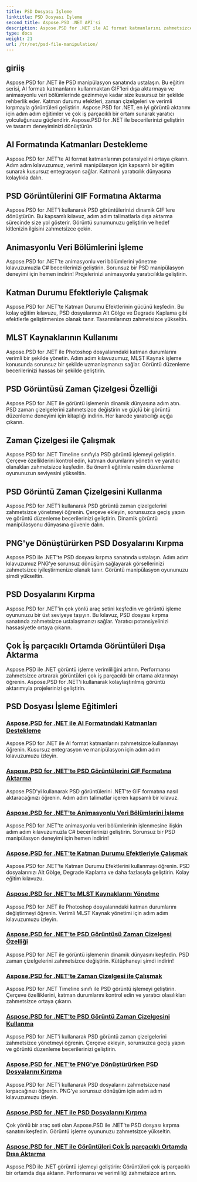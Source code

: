 ```yaml
---
title: PSD Dosyası İşleme
linktitle: PSD Dosyası İşleme
second_title: Aspose.PSD .NET API'si
description: Aspose.PSD for .NET ile AI format katmanlarını zahmetsizce kullanın. PSD görüntülerini GIF'e aktarmayı, animasyonlu veri bölümlerini yönetmeyi ve katman durumlarını değiştirmeyi öğrenin.
type: docs
weight: 21
url: /tr/net/psd-file-manipulation/
---
```

## giriiş

Aspose.PSD for .NET ile PSD manipülasyon sanatında ustalaşın. Bu eğitim serisi, AI formatı katmanlarını kullanmaktan GIF'leri dışa aktarmaya ve animasyonlu veri bölümlerinde gezinmeye kadar size kusursuz bir şekilde rehberlik eder. Katman durumu efektleri, zaman çizelgeleri ve verimli kırpmayla görüntüleri geliştirin. Aspose.PSD for .NET, en iyi görüntü aktarımı için adım adım eğitimler ve çok iş parçacıklı bir ortam sunarak yaratıcı yolculuğunuzu güçlendirir. Aspose.PSD for .NET ile becerilerinizi geliştirin ve tasarım deneyiminizi dönüştürün.

## AI Formatında Katmanları Destekleme

Aspose.PSD for .NET'te AI format katmanlarının potansiyelini ortaya çıkarın. Adım adım kılavuzumuz, verimli manipülasyon için kapsamlı bir eğitim sunarak kusursuz entegrasyon sağlar. Katmanlı yaratıcılık dünyasına kolaylıkla dalın.

## PSD Görüntülerini GIF Formatına Aktarma

Aspose.PSD for .NET'i kullanarak PSD görüntülerinizi dinamik GIF'lere dönüştürün. Bu kapsamlı kılavuz, adım adım talimatlarla dışa aktarma sürecinde size yol gösterir. Görüntü sunumunuzu geliştirin ve hedef kitlenizin ilgisini zahmetsizce çekin.

## Animasyonlu Veri Bölümlerini İşleme

Aspose.PSD for .NET'te animasyonlu veri bölümlerini yönetme kılavuzumuzla C# becerilerinizi geliştirin. Sorunsuz bir PSD manipülasyon deneyimi için hemen indirin! Projelerinizi animasyonlu yaratıcılıkla geliştirin.

## Katman Durumu Efektleriyle Çalışmak

Aspose.PSD for .NET'te Katman Durumu Efektlerinin gücünü keşfedin. Bu kolay eğitim kılavuzu, PSD dosyalarınızı Alt Gölge ve Degrade Kaplama gibi efektlerle geliştirmenize olanak tanır. Tasarımlarınızı zahmetsizce yükseltin.

## MLST Kaynaklarının Kullanımı

Aspose.PSD for .NET ile Photoshop dosyalarındaki katman durumlarını verimli bir şekilde yönetin. Adım adım kılavuzumuz, MLST Kaynak işleme konusunda sorunsuz bir şekilde uzmanlaşmanızı sağlar. Görüntü düzenleme becerilerinizi hassas bir şekilde geliştirin.

## PSD Görüntüsü Zaman Çizelgesi Özelliği

Aspose.PSD for .NET ile görüntü işlemenin dinamik dünyasına adım atın. PSD zaman çizelgelerini zahmetsizce değiştirin ve güçlü bir görüntü düzenleme deneyimi için kitaplığı indirin. Her karede yaratıcılığı açığa çıkarın.

## Zaman Çizelgesi ile Çalışmak

Aspose.PSD for .NET Timeline sınıfıyla PSD görüntü işlemeyi geliştirin. Çerçeve özelliklerini kontrol edin, katman durumlarını yönetin ve yaratıcı olanakları zahmetsizce keşfedin. Bu önemli eğitimle resim düzenleme oyununuzun seviyesini yükseltin.

## PSD Görüntü Zaman Çizelgesini Kullanma

Aspose.PSD for .NET'i kullanarak PSD görüntü zaman çizelgelerini zahmetsizce yönetmeyi öğrenin. Çerçeve ekleyin, sorunsuzca geçiş yapın ve görüntü düzenleme becerilerinizi geliştirin. Dinamik görüntü manipülasyonu dünyasına güvenle dalın.

## PNG'ye Dönüştürürken PSD Dosyalarını Kırpma

Aspose.PSD ile .NET'te PSD dosyası kırpma sanatında ustalaşın. Adım adım kılavuzumuz PNG'ye sorunsuz dönüşüm sağlayarak görsellerinizi zahmetsizce iyileştirmenize olanak tanır. Görüntü manipülasyon oyununuzu şimdi yükseltin.

## PSD Dosyalarını Kırpma

Aspose.PSD for .NET'in çok yönlü araç setini keşfedin ve görüntü işleme oyununuzu bir üst seviyeye taşıyın. Bu kılavuz, PSD dosyası kırpma sanatında zahmetsizce ustalaşmanızı sağlar. Yaratıcı potansiyelinizi hassasiyetle ortaya çıkarın.

## Çok İş parçacıklı Ortamda Görüntüleri Dışa Aktarma

Aspose.PSD ile .NET görüntü işleme verimliliğini artırın. Performansı zahmetsizce artırarak görüntüleri çok iş parçacıklı bir ortama aktarmayı öğrenin. Aspose.PSD for .NET'i kullanarak kolaylaştırılmış görüntü aktarımıyla projelerinizi geliştirin.
## PSD Dosyası İşleme Eğitimleri
### [Aspose.PSD for .NET ile AI Formatındaki Katmanları Destekleme](./support-layers-ai-format/)
Aspose.PSD for .NET ile AI format katmanlarını zahmetsizce kullanmayı öğrenin. Kusursuz entegrasyon ve manipülasyon için adım adım kılavuzumuzu izleyin.
### [Aspose.PSD for .NET'te PSD Görüntülerini GIF Formatına Aktarma](./export-psd-to-gif/)
Aspose.PSD'yi kullanarak PSD görüntülerini .NET'te GIF formatına nasıl aktaracağınızı öğrenin. Adım adım talimatlar içeren kapsamlı bir kılavuz.
### [Aspose.PSD for .NET'te Animasyonlu Veri Bölümlerini İşleme](./animated-data-sections/)
Aspose.PSD for .NET'te animasyonlu veri bölümlerinin işlenmesine ilişkin adım adım kılavuzumuzla C# becerilerinizi geliştirin. Sorunsuz bir PSD manipülasyon deneyimi için hemen indirin!
### [Aspose.PSD for .NET'te Katman Durumu Efektleriyle Çalışmak](./layer-state-effects/)
Aspose.PSD for .NET'te Katman Durumu Efektlerini kullanmayı öğrenin. PSD dosyalarınızı Alt Gölge, Degrade Kaplama ve daha fazlasıyla geliştirin. Kolay eğitim kılavuzu.
### [Aspose.PSD for .NET'te MLST Kaynaklarını Yönetme](./mlst-resources/)
Aspose.PSD for .NET ile Photoshop dosyalarındaki katman durumlarını değiştirmeyi öğrenin. Verimli MLST Kaynak yönetimi için adım adım kılavuzumuzu izleyin.
### [Aspose.PSD for .NET'te PSD Görüntüsü Zaman Çizelgesi Özelliği](./psd-image-timeline-property/)
Aspose.PSD for .NET ile görüntü işlemenin dinamik dünyasını keşfedin. PSD zaman çizelgelerini zahmetsizce değiştirin. Kütüphaneyi şimdi indirin!
### [Aspose.PSD for .NET'te Zaman Çizelgesi ile Çalışmak](./timeline/)
Aspose.PSD for .NET Timeline sınıfı ile PSD görüntü işlemeyi geliştirin. Çerçeve özelliklerini, katman durumlarını kontrol edin ve yaratıcı olasılıkları zahmetsizce ortaya çıkarın.
### [Aspose.PSD for .NET'te PSD Görüntü Zaman Çizelgesini Kullanma](./psd-image-timeline/)
Aspose.PSD for .NET'i kullanarak PSD görüntü zaman çizelgelerini zahmetsizce yönetmeyi öğrenin. Çerçeve ekleyin, sorunsuzca geçiş yapın ve görüntü düzenleme becerilerinizi geliştirin.
### [Aspose.PSD for .NET'te PNG'ye Dönüştürürken PSD Dosyalarını Kırpma](./crop-psd-conversion-png/)
Aspose.PSD for .NET'i kullanarak PSD dosyalarını zahmetsizce nasıl kırpacağınızı öğrenin. PNG'ye sorunsuz dönüşüm için adım adım kılavuzumuzu izleyin.
### [Aspose.PSD for .NET ile PSD Dosyalarını Kırpma](./crop-psd-file/)
Çok yönlü bir araç seti olan Aspose.PSD ile .NET'te PSD dosyası kırpma sanatını keşfedin. Görüntü işleme oyununuzu zahmetsizce yükseltin.
### [Aspose.PSD for .NET ile Görüntüleri Çok İş parçacıklı Ortamda Dışa Aktarma](./export-images-multi-thread/)
Aspose.PSD ile .NET görüntü işlemeyi geliştirin: Görüntüleri çok iş parçacıklı bir ortamda dışa aktarın. Performansı ve verimliliği zahmetsizce artırın.